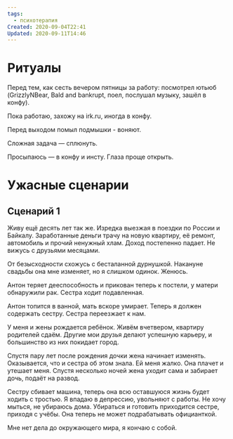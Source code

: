 ```yaml
---
tags:
  - психотерапия
Created: 2020-09-04T22:41
Updated: 2020-09-11T14:46
---
```

# Ритуалы

Перед тем, как сесть вечером пятницы за работу: посмотрел ютьюб (GrizzlyNBear, Bald and bankrupt, поел, послушал музыку, зашёл в конфу).

Пока работаю, захожу на irk.ru, иногда в конфу.

Перед выходом помыл подмышки - воняют.

Сложная задача — сплюнуть.

Просыпаюсь — в конфу и инсту. Глаза проще открыть.

# Ужасные сценарии

## Сценарий 1

Живу ещё десять лет так же. Изредка выезжая в поездки по России и Байкалу. Заработанные деньги трачу на новую квартиру, её ремонт, автомобиль и прочий ненужный хлам. Доход постепенно падает. Не вижусь с друзьями месяцами.

От безысходности схожусь с бесталанной дурнушкой. Накануне свадьбы она мне изменяет, но я слишком одинок. Женюсь.

Антон теряет дееспособность и прикован теперь к постели, у матери обнаружили рак. Сестра ходит подавленная.

Антон топится в ванной, мать вскоре умирает. Теперь я должен содержать сестру. Сестра переезжает к нам.

У меня и жены рождается ребёнок. Живём вчетвером, квартиру родителей сдаём. Другие мои друзья делают успешную карьеру, и большинство из них покидает город.

Спустя пару лет после рождения дочки жена начинает изменять. Оказывается, что и сестра об этом знала. Ей меня жалко. Она плачет и утешает меня. Спустя несколько ночей жена уходит сама и забирает дочь, подаёт на развод.

Сестру сбивает машина, теперь она всю оставшуюся жизнь будет ходить с тростью. Я впадаю в депрессию, увольняют с работы. Не хочу мыться, не убираюсь дома. Убираться и готовить приходится сестре, приходя с учёбы. Она теперь не может подрабатывать официанткой.

Мне нет дела до окружающего мира, я кончаю с собой.